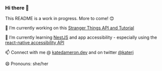 ### Hi there 👋

This README is a work in progress. More to come! :blush:

🔭  I’m currently working on this [Stranger Things API and Tutorial](https://strangerthingsapi.netlify.app/docs)

🌱  I’m currently learning [NestJS](https://nestjs.com/) and app accessibility - especially using the [react-native accessibility API](https://reactnative.dev/docs/accessibility)

📫  Connect with me @ [katedameron.dev](https://katedameron.dev) and on twitter [@katerj](https://twitter.com/katerj)

😄  Pronouns: she/her
